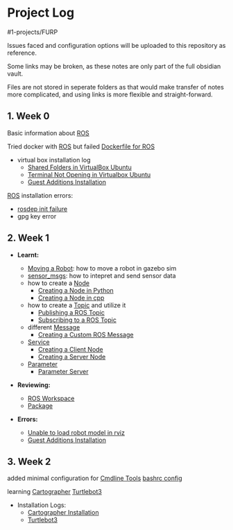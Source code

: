 # Project Log
#1-projects/FURP 

Issues faced and configuration options will be uploaded to this repository as reference.

Some links may be broken, as these notes are only part of the full obsidian vault.

Files are not stored in seperate folders as that would make transfer of notes more complicated, and using links is more flexible and straight-forward.

## 1. Week 0
Basic information about [ROS](https://github.com/FURP-2023-2024/Zaihong_Weekly_Log/blob/main/Notes/ROS.md)

Tried docker with [ROS](https://github.com/FURP-2023-2024/Zaihong_Weekly_Log/blob/main/Notes/ROS.md) but failed [Dockerfile for ROS](https://github.com/FURP-2023-2024/Zaihong_Weekly_Log/blob/main/Notes/Dockerfile%20for%20ROS.md)

- virtual box installation log 
	- [Shared Folders in VirtualBox Ubuntu](https://github.com/FURP-2023-2024/Zaihong_Weekly_Log/blob/main/Notes/Shared%20Folders%20in%20VirtualBox%20Ubuntu.md)
	- [Terminal Not Opening in Virtualbox Ubuntu](https://github.com/FURP-2023-2024/Zaihong_Weekly_Log/blob/main/Notes/Terminal%20Not%20Opening%20in%20Virtualbox%20Ubuntu.md)
	- [Guest Additions Installation](https://github.com/FURP-2023-2024/Zaihong_Weekly_Log/blob/main/Notes/Guest%20Additions%20Installation.md)

[ROS](https://github.com/FURP-2023-2024/Zaihong_Weekly_Log/blob/main/Notes/ROS.md) installation errors:
- [rosdep init failure](https://github.com/FURP-2023-2024/Zaihong_Weekly_Log/blob/main/Notes/rosdep%20init%20failure.md)
- gpg key error

## 2. Week 1
- **Learnt:**
	- [Moving a Robot](https://github.com/FURP-2023-2024/Zaihong_Weekly_Log/blob/main/Notes/Moving%20a%20Robot.md): how to move a robot in gazebo sim
	- [sensor_msgs](https://github.com/FURP-2023-2024/Zaihong_Weekly_Log/blob/main/Notes/sensor_msgs.md): how to intepret and send sensor data
	- how to create a [Node](https://github.com/FURP-2023-2024/Zaihong_Weekly_Log/blob/main/Notes/Node.md)
		- [Creating a Node in Python](https://github.com/FURP-2023-2024/Zaihong_Weekly_Log/blob/main/Notes/Creating%20a%20Node%20in%20Python.md)
		- [Creating a Node in cpp](https://github.com/FURP-2023-2024/Zaihong_Weekly_Log/blob/main/Notes/Creating%20a%20Node%20in%20cpp.md)
	- how to create a [Topic](https://github.com/FURP-2023-2024/Zaihong_Weekly_Log/blob/main/Notes/Topic.md) and utilize it
		- [Publishing a ROS Topic](https://github.com/FURP-2023-2024/Zaihong_Weekly_Log/blob/main/Notes/Publishing%20a%20ROS%20Topic.md)
		- [Subscribing to a ROS Topic](https://github.com/FURP-2023-2024/Zaihong_Weekly_Log/blob/main/Notes/Subscribing%20to%20a%20ROS%20Topic.md)
	- different [Message](https://github.com/FURP-2023-2024/Zaihong_Weekly_Log/blob/main/Notes/Message.md)
		- [Creating a Custom ROS Message](https://github.com/FURP-2023-2024/Zaihong_Weekly_Log/blob/main/Notes/Creating%20a%20Custom%20ROS%20Message.md)
	- [Service](https://github.com/FURP-2023-2024/Zaihong_Weekly_Log/blob/main/Notes/Service.md)
		- [Creating a Client Node](https://github.com/FURP-2023-2024/Zaihong_Weekly_Log/blob/main/Notes/Creating%20a%20Client%20Node.md)
		- [Creating a Server Node](https://github.com/FURP-2023-2024/Zaihong_Weekly_Log/blob/main/Notes/Creating%20a%20Server%20Node.md)
	- [Parameter](https://github.com/FURP-2023-2024/Zaihong_Weekly_Log/blob/main/Notes/Parameter.md)
		- [Parameter Server](https://github.com/FURP-2023-2024/Zaihong_Weekly_Log/blob/main/Notes/Parameter%20Server.md)
		

- **Reviewing:**
	- [ROS Workspace](https://github.com/FURP-2023-2024/Zaihong_Weekly_Log/blob/main/Notes/ROS%20Workspace.md)
	- [Package](https://github.com/FURP-2023-2024/Zaihong_Weekly_Log/blob/main/Notes/Package.md)

- **Errors:**
	- [Unable to load robot model in rviz](https://github.com/FURP-2023-2024/Zaihong_Weekly_Log/blob/main/Notes/Unable%20to%20load%20robot%20model%20in%20rviz.md) 
	- [Guest Additions Installation](https://github.com/FURP-2023-2024/Zaihong_Weekly_Log/blob/main/Notes/Guest%20Additions%20Installation.md)

## 3. Week 2
added minimal configuration for [Cmdline Tools](https://github.com/FURP-2023-2024/Zaihong_Weekly_Log/blob/main/Notes/Cmdline%20Tools.md)
[bashrc config](https://github.com/FURP-2023-2024/Zaihong_Weekly_Log/blob/main/Notes/bashrc%20config.md)

learning [Cartographer](https://github.com/FURP-2023-2024/Zaihong_Weekly_Log/blob/main/Notes/Cartographer.md) [Turtlebot3](https://github.com/FURP-2023-2024/Zaihong_Weekly_Log/blob/main/Notes/Turtlebot3.md)

- Installation Logs:
	- [Cartographer Installation](https://github.com/FURP-2023-2024/Zaihong_Weekly_Log/blob/main/Notes/Cartographer%20Installation.md)
	- [Turtlebot3](https://github.com/FURP-2023-2024/Zaihong_Weekly_Log/blob/main/Notes/Turtlebot3.md)


